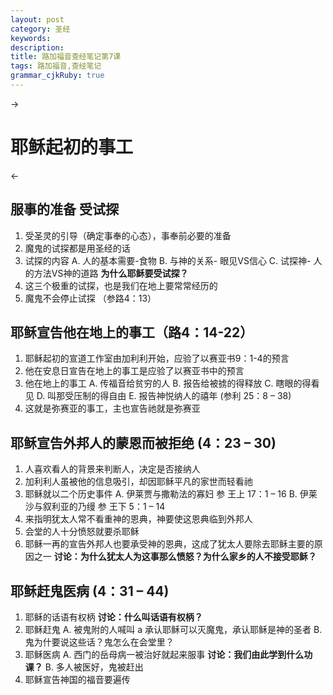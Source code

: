 ```yaml
---
layout: post
category: 圣经
keywords: 
description: 
title: 路加福音查经笔记第7课 
tags: 路加福音,查经笔记
grammar_cjkRuby: true
---
```



->  <h1>耶稣起初的事工</h1> <-
## 服事的准备 受试探
1. 受圣灵的引导（确定事奉的心态），事奉前必要的准备
2. 魔鬼的试探都是用圣经的话
3. 试探的内容
   A. 人的基本需要-食物
   B. 与神的关系- 眼见VS信心
   C. 试探神- 人的方法VS神的道路
**为什么耶稣要受试探？**
4. 这三个极重的试探，也是我们在地上要常常经历的
5. 魔鬼不会停止试探 （参路4：13）
## 耶稣宣告他在地上的事工（路4：14-22）
1. 耶稣起初的宣道工作室由加利利开始，应验了以赛亚书9：1-4的预言
2. 他在安息日宣告在地上的事工是应验了以赛亚书中的预言
3. 他在地上的事工
   A. 传福音给贫穷的人
   B. 报告给被掳的得释放
   C. 瞎眼的得看见
   D. 叫那受压制的得自由
   E. 报告神悦纳人的禧年 (参利 25：8 – 38)
4. 这就是弥赛亚的事工，主也宣告祂就是弥赛亚
## 耶稣宣告外邦人的蒙恩而被拒绝 (4：23 – 30) 
1. 人喜欢看人的背景来判断人，决定是否接纳人
2. 加利利人虽被他的信息吸引，却因耶稣平凡的家世而轻看祂
3. 耶稣就以二个历史事件
A. 伊莱贾与撒勒法的寡妇 参 王上 17：1 – 16
B. 伊莱沙与叙利亚的乃缦 参 王下 5：1 – 14
4. 来指明犹太人常不看重神的恩典，神要使这恩典临到外邦人
5. 会堂的人十分愤怒就要杀耶稣
6. 耶稣一再的宣告外邦人也要承受神的恩典，这成了犹太人要除去耶稣主要的原因之一
<strong>讨论：为什么犹太人为这事那么愤怒？为什么家乡的人不接受耶稣？</strong>
## 耶稣赶鬼医病 (4：31 – 44)
1.	耶稣的话语有权柄
<strong>讨论：什么叫话语有权柄？</strong>
2.	耶稣赶鬼
A.	被鬼附的人喊叫
a	承认耶稣可以灭魔鬼，承认耶稣是神的圣者
B.	鬼为什要说这些话？鬼怎么在会堂里？
5.	耶稣医病
A.	西门的岳母病一被治好就起来服事
<strong>讨论：我们由此学到什么功课？</strong>
B.	多人被医好，鬼被赶出
6.	耶稣宣告神国的福音要遍传

